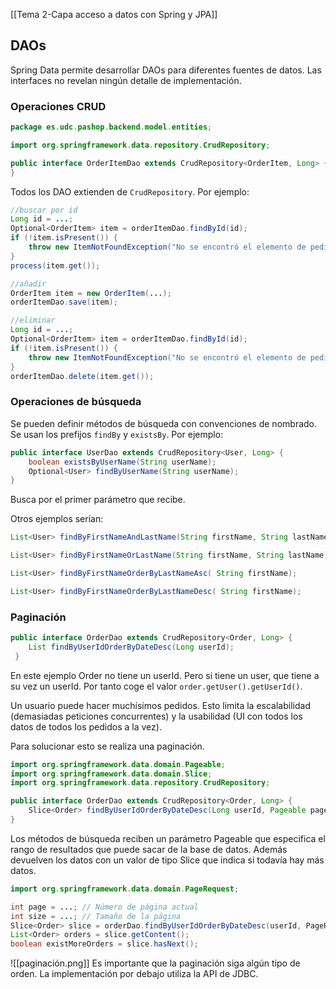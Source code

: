 [[Tema 2-Capa acceso a datos con Spring y JPA]]

## DAOs
Spring Data permite desarrollar DAOs para diferentes fuentes de datos. Las interfaces no revelan ningún detalle de implementación. 

### Operaciones CRUD
```java
package es.udc.pashop.backend.model.entities;

import org.springframework.data.repository.CrudRepository;

public interface OrderItemDao extends CrudRepository<OrderItem, Long> {
}
```

Todos los DAO extienden de `CrudRepository`. Por ejemplo:
```java
//buscar por id
Long id = ...;
Optional<OrderItem> item = orderItemDao.findById(id);
if (!item.isPresent()) {
    throw new ItemNotFoundException("No se encontró el elemento de pedido con el ID: " + id);
}
process(item.get());

//añadir
OrderItem item = new OrderItem(...);
orderItemDao.save(item);

//eliminar
Long id = ...;
Optional<OrderItem> item = orderItemDao.findById(id);
if (!item.isPresent()) {
    throw new ItemNotFoundException("No se encontró el elemento de pedido con el ID: " + id);
}
orderItemDao.delete(item.get());
```

### Operaciones de búsqueda
Se pueden definir métodos de búsqueda con convenciones de nombrado. Se usan los prefijos `findBy` y `existsBy`. Por ejemplo:
```java
public interface UserDao extends CrudRepository<User, Long> {
    boolean existsByUserName(String userName);
    Optional<User> findByUserName(String userName);
}
```

Busca por el primer parámetro que recibe.

Otros ejemplos serían:
```java
List<User> findByFirstNameAndLastName(String firstName, String lastName);

List<User> findByFirstNameOrLastName(String firstName, String lastName);

List<User> findByFirstNameOrderByLastNameAsc( String firstName);

List<User> findByFirstNameOrderByLastNameDesc( String firstName);
```

### Paginación
```java
public interface OrderDao extends CrudRepository<Order, Long> { 
	List findByUserIdOrderByDateDesc(Long userId);
 }
```

En este ejemplo Order no tiene un userId. Pero si tiene un user, que tiene a su vez un userId. Por tanto coge el valor `order.getUser().getUserId()`.

Un usuario puede hacer muchísimos pedidos. Esto limita la escalabilidad (demasiadas peticiones concurrentes) y la usabilidad (UI con todos los datos de todos los pedidos a la vez).

Para solucionar esto se realiza una paginación. 
```java
import org.springframework.data.domain.Pageable;
import org.springframework.data.domain.Slice;
import org.springframework.data.repository.CrudRepository;

public interface OrderDao extends CrudRepository<Order, Long> {
    Slice<Order> findByUserIdOrderByDateDesc(Long userId, Pageable pageable);
}
```

Los métodos de búsqueda reciben un parámetro Pageable que especifica el rango de resultados que puede sacar de la base de datos. Además devuelven los datos con un valor de tipo Slice que indica si todavía hay más datos.
```java
import org.springframework.data.domain.PageRequest;

int page = ...; // Número de página actual
int size = ...; // Tamaño de la página
Slice<Order> slice = orderDao.findByUserIdOrderByDateDesc(userId, PageRequest.of(page, size));
List<Order> orders = slice.getContent(); 
boolean existMoreOrders = slice.hasNext(); 
```

![[paginación.png]]
Es importante que la paginación siga algún tipo de orden. La implementación por debajo utiliza la API de JDBC.
